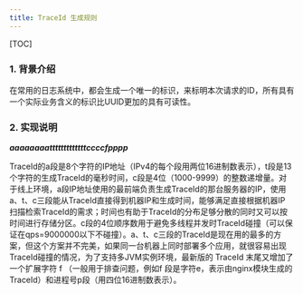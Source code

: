 ```yaml
---
title: TraceId 生成规则
---
```


[TOC]

### 1. 背景介绍

在常用的日志系统中，都会生成一个唯一的标识，来标明本次请求的ID，所有具有一个实际业务含义的标识比UUID更加的具有可读性。

### 2. 实现说明

***aaaaaaaatttttttttttttccccfpppp***

TraceId的a段是8个字符的IP地址（IPv4的每个段用两位16进制数表示），t段是13个字符的生成TraceId的毫秒时间，c段是4位（1000-9999）的整数递增量。对于线上环境，a段IP地址使用的最前端负责生成TraceId的那台服务器的IP，使用a、t、c三段能从TraceId直接得到机器IP和生成时间，能够满足直接根据机器IP 扫描检索TraceId的需求；时间也有助于TraceId的分布足够分散的同时又可以按时间进行存储分区。c段的4位顺序数用于避免多线程并发时TraceId碰撞（可以保证在qps=9000000以下不碰撞）。a、t、c三段的TraceId是现在用的最多的方案，但这个方案并不完美，如果同一台机器上同时部署多个应用，就很容易出现TraceId碰撞的情况，为了支持多JVM实例环境，最新版的 TraceId 末尾又增加了一个扩展字符 f （一般用于排查问题，例如f 段是字符e，表示由nginx模块生成的TraceId）和进程号p段（用四位16进制数表示）。


